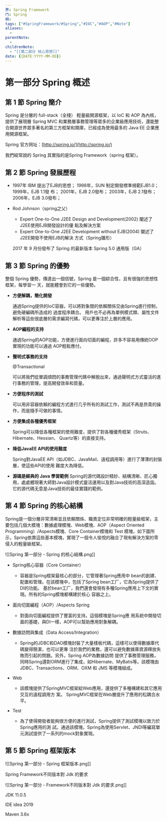 ```yaml
---
界: Spring Framework
门: Spring
纲: 
tags: ["#SpringFramework/#Spring","#IOC","#AOP","#Note"]
aliases:
  - 
parentNote: 
  - 
childrenNote: 
  - "[[第二部分 核心思想]]"
date: {{DATE:YYYY-MM-DD}}
---
```


# 第一部分 Spring 概述
## 第 1 節 Spring 簡介

Spring 是分層的 full-stack（全棧） 輕量級開源框架，以 IoC 和 AOP 為內核，提供了展現層 Spring MVC 和業務層事務管理等眾多的企業級應⽤技術，還能整合開源世界眾多著名的第三⽅框架和類庫，已經成為使⽤最多的 Java EE 企業應⽤開源框架。

Spring 官⽅⽹址：[http://spring.io/](http://spring.io/)

我們經常說的 Spring 其實指的是Spring Framework（spring 框架）。

## 第 2 節 Spring 發展歷程

-   1997年 IBM 提出了EJB的思想； 1998年，SUN 制定開發標準規範EJB1.0； 1999年，EJB 1.1發 布； 2001年，EJB 2.0發布； 2003年，EJB 2.1發布； 2006年，EJB 3.0發布；
    
-   Rod Johnson（spring之⽗）
    
    -   Expert One-to-One J2EE Design and Development(2002) 闡述了J2EE使⽤EJB開發設計的優 點及解決⽅案
    -   Expert One-to-One J2EE Development without EJB(2004) 闡述了J2EE開發不使⽤EJB的解決 ⽅式（Spring雛形）
    
    2017 年 9 ⽉份發布了 Spring 的最新版本 Spring 5.0 通⽤版（GA）
    

## 第 3 節 Spring 的優勢

整個 Spring 優勢，傳達出⼀個信號，Spring 是⼀個綜合性，且有很強的思想性框架，每學習⼀ 天，就能體會到它的⼀些優勢。

-   **⽅便解耦，簡化開發**
    
    通過Spring提供的IoC容器，可以將對象間的依賴關係交由Spring進⾏控制，避免硬編碼所造成的 過度程序耦合。 ⽤戶也不必再為單例模式類、屬性⽂件解析等這些很底層的需求編寫代碼，可以更專注於上層的應⽤。
    
-   **AOP編程的⽀持**
    
    通過Spring的AOP功能，⽅便進⾏⾯向切⾯的編程，許多不容易⽤傳統OOP實現的功能可以通過 AOP輕鬆應付。
    
-   **聲明式事務的⽀持**
    
    @Transactional
    
    可以將我們從單調煩悶的事務管理代碼中解脫出來，通過聲明式⽅式靈活的進⾏事務的管理，提⾼開發效率和質量。
    
-   **⽅便程序的測試**
    
    可以⽤⾮容器依賴的編程⽅式進⾏⼏乎所有的測試⼯作，測試不再是昂貴的操作，⽽是隨⼿可做的事情。
    
-   **⽅便集成各種優秀框架**
    
    Spring可以降低各種框架的使⽤難度，提供了對各種優秀框架（Struts、Hibernate、Hessian、 Quartz等）的直接⽀持。
    
-   **降低JavaEE API的使⽤難度**
    
    Spring對JavaEE API（如JDBC、JavaMail、遠程調⽤等）進⾏了薄薄的封裝層，使這些API的使⽤ 難度⼤為降低。
    
-   **源碼是經典的 Java 學習範例** Spring的源代碼設計精妙、結構清晰、匠⼼獨⽤，處處體現著⼤師對Java設計模式靈活運⽤以及對Java技術的⾼深造詣。它的源代碼⽆意是Java技術的最佳實踐的範例。
    

## 第 4 節 Spring 的核心結構

Spring是⼀個分層⾮常清晰並且依賴關係、職責定位⾮常明確的輕量級框架，主要包括⼏個⼤模塊：數據處理模塊、Web模塊、AOP（Aspect Oriented Programming）/Aspects模塊、Core Container模塊和 Test 模塊，如下圖所示，Spring依靠這些基本模塊，實現了⼀個令⼈愉悅的融合了現有解決⽅案的零侵⼊的輕量級框架。

![[Spring 第一部分 - Spring 的核心結構.png]]

-   Spring核⼼容器（Core Container） 
	- 容器是Spring框架最核⼼的部分，它管理著Spring應⽤中 bean的創建、配置和管理。在該模塊中，包括了Spring bean⼯⼚，它為Spring提供了DI的功能。 基於bean⼯⼚，我們還會發現有多種Spring應⽤上下⽂的實現。所有的Spring模塊都構建於核⼼ 容器之上。
	    
-   ⾯向切⾯編程（AOP）/Aspects Spring
	- 對⾯向切⾯編程提供了豐富的⽀持。這個模塊是Spring應 ⽤系統中開發切⾯的基礎，與DI⼀樣，AOP可以幫助應⽤對象解耦。
	    
-   數據訪問與集成（Data Access/Integration）
	- Spring的JDBC和DAO模塊封裝了⼤量樣板代碼，這樣可以使得數據庫代碼變得簡潔，也可以更專 注於我們的業務，還可以避免數據庫資源釋放失敗⽽引起的問題。另外，Spring AOP為數據訪問 提供了事務管理服務，同時Spring還對ORM進⾏了集成，如Hibernate、MyBatis等。該模塊由 JDBC、Transactions、ORM、OXM 和 JMS 等模塊組成。
	    
-   Web 
	- 該模塊提供了SpringMVC框架給Web應⽤，還提供了多種構建和其它應⽤交互的遠程調⽤⽅ 案。 SpringMVC框架在Web層提升了應⽤的松耦合⽔平。
	    
-   Test 
	- 為了使得開發者能夠很⽅便的進⾏測試，Spring提供了測試模塊以致⼒於Spring應⽤的測 試。通過該模塊，Spring為使⽤Servlet、JNDI等編寫單元測試提供了⼀系列的mock對象實現。
	    

## 第 5 節 Spring 框架版本

![[Spring 第一部分 - Spring 框架版本.png]]

Spring Framework不同版本對 Jdk 的要求

![[Spring 第一部分 - Framework不同版本對 Jdk 的要求.png]]

JDK 11.0.5

IDE idea 2019

Maven 3.6x